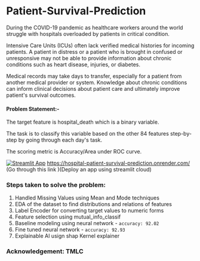 # Patient-Survival-Prediction


During the COVID-19 pandemic as healthcare workers around the world struggle with hospitals overloaded by patients in critical condition. 

Intensive Care Units (ICUs) often lack verified medical histories for incoming patients. A patient in distress or a patient who is brought in confused or unresponsive may not be able to provide information about chronic conditions such as heart disease, injuries, or diabetes. 

Medical records may take days to transfer, especially for a patient from another medical provider or system. Knowledge about chronic conditions can inform clinical decisions about patient care and ultimately improve patient's survival outcomes.

#### Problem Statement:- 

The target feature is hospital_death which is a binary variable. 

The task is to classify this variable based on the other 84 features step-by-step by going through each day's task. 

The scoring metric is Accuracy/Area under ROC curve.

[![Streamlit App](https://static.streamlit.io/badges/streamlit_badge_black_white.svg)](https://hospital-patient-survival-prediction.onrender.com/)
https://hospital-patient-survival-prediction.onrender.com/
(Go through this link )(Deploy an app using streamlit cloud)

### Steps taken to solve the problem:

1) Handled Missing Values using Mean and Mode techniques
2) EDA of the dataset to find distributions and relations of features 
3) Label Encoder for converting target values to numeric forms
4) Feature selection using mutual_info_classif
5) Baseline modeling using neural network - `accuracy: 92.02`
6) Fine tuned neural network - `accuracy: 92.93`
7) Explainable AI usign shap Kernel explainer

### Acknowledgement: TMLC
